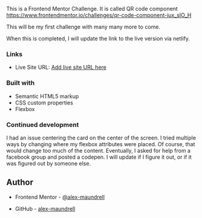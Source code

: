 This is a Frontend Mentor Challenge. It is called QR code component https://www.frontendmentor.io/challenges/qr-code-component-iux_sIO_H

This will be my first challenge with many many more to come.

When this is completed, I will update the link to the live version via netlify.


### Links

- Live Site URL: [Add live site URL here](https://your-live-site-url.com)

### Built with

- Semantic HTML5 markup
- CSS custom properties
- Flexbox

### Continued development

I had an issue centering the card on the center of the screen. I tried multiple ways by changing where my flexbox attributes were placed. Of course, that would change too much of the content. Eventually, I asked for help from a facebook group and posted a codepen. I will update if I figure it out, or if it was figured out by someone else. 

## Author

- Frontend Mentor - [@alex-maundrell](https://www.frontendmentor.io/profile/alex-maundrell)

- GitHub - [alex-maundrell](https://github.com/alex-maundrell)